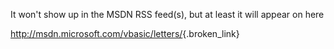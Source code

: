 It won't show up in the MSDN RSS feed(s), but at least it will appear on here

<http://msdn.microsoft.com/vbasic/letters/>{.broken_link}